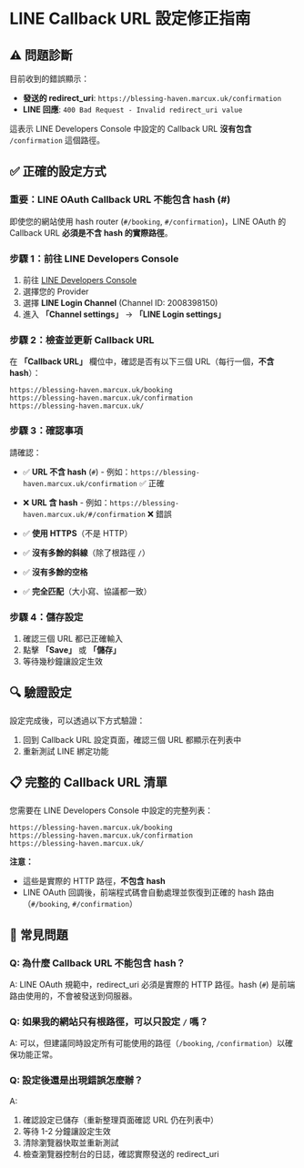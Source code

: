 # LINE Callback URL 設定修正指南

## ⚠️ 問題診斷

目前收到的錯誤顯示：
- **發送的 redirect_uri**: `https://blessing-haven.marcux.uk/confirmation`
- **LINE 回應**: `400 Bad Request - Invalid redirect_uri value`

這表示 LINE Developers Console 中設定的 Callback URL **沒有包含** `/confirmation` 這個路徑。

## ✅ 正確的設定方式

### 重要：LINE OAuth Callback URL **不能包含 hash (#)**

即使您的網站使用 hash router (`#/booking`, `#/confirmation`)，LINE OAuth 的 Callback URL **必須是不含 hash 的實際路徑**。

### 步驟 1：前往 LINE Developers Console

1. 前往 [LINE Developers Console](https://developers.line.biz/)
2. 選擇您的 Provider
3. 選擇 **LINE Login Channel** (Channel ID: 2008398150)
4. 進入 **「Channel settings」** → **「LINE Login settings」**

### 步驟 2：檢查並更新 Callback URL

在 **「Callback URL」** 欄位中，確認是否有以下三個 URL（每行一個，**不含 hash**）：

```
https://blessing-haven.marcux.uk/booking
https://blessing-haven.marcux.uk/confirmation
https://blessing-haven.marcux.uk/
```

### 步驟 3：確認事項

請確認：
- ✅ **URL 不含 hash** (`#`) - 例如：`https://blessing-haven.marcux.uk/confirmation` ✅ 正確
- ❌ **URL 含 hash** - 例如：`https://blessing-haven.marcux.uk/#/confirmation` ❌ 錯誤

- ✅ **使用 HTTPS**（不是 HTTP）
- ✅ **沒有多餘的斜線**（除了根路徑 `/`）
- ✅ **沒有多餘的空格**
- ✅ **完全匹配**（大小寫、協議都一致）

### 步驟 4：儲存設定

1. 確認三個 URL 都已正確輸入
2. 點擊 **「Save」** 或 **「儲存」**
3. 等待幾秒鐘讓設定生效

## 🔍 驗證設定

設定完成後，可以透過以下方式驗證：

1. 回到 Callback URL 設定頁面，確認三個 URL 都顯示在列表中
2. 重新測試 LINE 綁定功能

## 📋 完整的 Callback URL 清單

您需要在 LINE Developers Console 中設定的完整列表：

```
https://blessing-haven.marcux.uk/booking
https://blessing-haven.marcux.uk/confirmation
https://blessing-haven.marcux.uk/
```

**注意：**
- 這些是實際的 HTTP 路徑，**不包含 hash**
- LINE OAuth 回調後，前端程式碼會自動處理並恢復到正確的 hash 路由（`#/booking`, `#/confirmation`）

## 🐛 常見問題

### Q: 為什麼 Callback URL 不能包含 hash？

A: LINE OAuth 規範中，redirect_uri 必須是實際的 HTTP 路徑。hash (`#`) 是前端路由使用的，不會被發送到伺服器。

### Q: 如果我的網站只有根路徑，可以只設定 `/` 嗎？

A: 可以，但建議同時設定所有可能使用的路徑（`/booking`, `/confirmation`）以確保功能正常。

### Q: 設定後還是出現錯誤怎麼辦？

A: 
1. 確認設定已儲存（重新整理頁面確認 URL 仍在列表中）
2. 等待 1-2 分鐘讓設定生效
3. 清除瀏覽器快取並重新測試
4. 檢查瀏覽器控制台的日誌，確認實際發送的 redirect_uri



